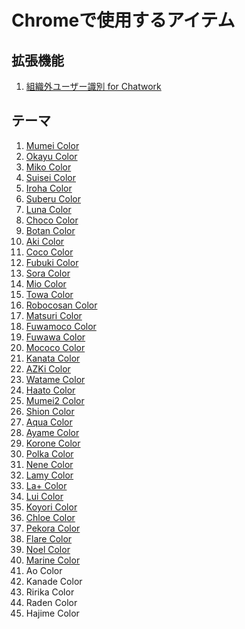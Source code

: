 # Chromeで使用するアイテム

## 拡張機能

1. [組織外ユーザー識別 for Chatwork](https://chromewebstore.google.com/detail/%E7%B5%84%E7%B9%94%E5%A4%96%E3%83%A6%E3%83%BC%E3%82%B6%E3%83%BC%E8%AD%98%E5%88%A5-for-chatwork/dgcfchadgpckjfnogicfhlfgapdgbjld)


## テーマ
<!-- [table](./THEMES.md) -->

1. [Mumei Color](https://chromewebstore.google.com/detail/mumei-color/cfhokhjmlioogaplcckcggjjnkpofean)
2. [Okayu Color](https://chromewebstore.google.com/detail/okayu-color/mhgmaadiblmfhailfblknmokjlgfiobc)
3. [Miko Color](https://chromewebstore.google.com/detail/miko-color/fbadkfcpcbehkmciifbelajfjfnjjmpg)
4. [Suisei Color](https://chromewebstore.google.com/detail/suisei-color/okhhgclehpcdiaboejnmlbnemmhidgnf)
5. [Iroha Color](https://chromewebstore.google.com/detail/iroha-color/dpbppcihcplhdglljjppiojcehihkepk)
6. [Suberu Color](https://chromewebstore.google.com/detail/subaru-color/aakonpejlpclbkfaipadnpinghifgbaj)
7. [Luna Color](https://chromewebstore.google.com/detail/luna-color/lpljpimdpamckmdpjafmhiifphhhhnin)
8. [Choco Color](https://chromewebstore.google.com/detail/choco-color/jlmfjdaiabgfccokicmbcpaplndbibok)
9. [Botan Color](https://chromewebstore.google.com/detail/botan-color/dokjkockkgljfibjfgkendhlmobknebh)
10. [Aki Color](https://chromewebstore.google.com/detail/aki-color/plnpimhnpambijlmblfbanaamdpchfhh)
11. [Coco Color](https://chromewebstore.google.com/detail/coco-color/ebjkiijhfkiefljbhgclgfboghpojfco)
12. [Fubuki Color](https://chromewebstore.google.com/detail/fubuki-color/kpajdkajohdhhemnknlahnhcekbpopac)
13. [Sora Color](https://chromewebstore.google.com/detail/sora-color/igdphjbabjpecnkplajjdhbapmmohlhe)
14. [Mio Color](https://chromewebstore.google.com/detail/mio-color/dlhciapbapkjikpomogljonlapkpmegk)
15. [Towa Color](https://chromewebstore.google.com/detail/towa-color/ljhmopakhlcnglchikmbfgideglaafib)
16. [Robocosan Color](https://chromewebstore.google.com/detail/robocosan-color/eaadcfimflfdlnijcjelohkcejolaabd)
17. [Matsuri Color](https://chromewebstore.google.com/detail/matsuri-color/ecimiohalieedndgiklicngoibehfhkj)
18. [Fuwamoco Color](https://chromewebstore.google.com/detail/fuwamoco-color/aamkjgblmkemlieacgkblmjlgegbiabh)
19. [Fuwawa Color](https://chromewebstore.google.com/detail/fuwawa-color/mgidncglbimjaagaphgpdokpepogbpnl)
20. [Mococo Color](https://chromewebstore.google.com/detail/mococo-color/jnhjngpkigmpkfpafkmhafjkccjhihld)
21. [Kanata Color](https://chromewebstore.google.com/detail/kanata-color/mikhmobcjpbjghpmicblkdknacpbigfl)
22. [AZKi Color](https://chromewebstore.google.com/detail/azki-color/daceepebebnbhgpdemhofalkjgibojag)
23. [Watame Color](https://chromewebstore.google.com/detail/watame-color/lpbbjfpdgijjamfiikhcdgchmjjihebo)
24. [Haato Color](https://chromewebstore.google.com/detail/haato-color/bkijbmkinmejieaajkjcgloipfbegbok)
25. [Mumei2 Color](https://chromewebstore.google.com/detail/mumei2-color/ljbcoiojpdhkjcmmdojjppghlcdpnnkp)
26. [Shion Color](https://chromewebstore.google.com/detail/shion-color/dibpbbcahmechpcccjbjdjhgkoieeich)
27. [Aqua Color](https://chromewebstore.google.com/detail/aqua-color/noafonabioopmljnmcjmjakagodbmaen)
28. [Ayame Color](https://chromewebstore.google.com/detail/ayame-color/lpijdkfhphgbhgennhameknefaemneci)
29. [Korone Color](https://chromewebstore.google.com/detail/korone-color/kggienpedjkbamiodhepbokfnfdmfdge)
30. [Polka Color](https://chromewebstore.google.com/detail/polka-color/cpelpdaknogakccfajpamfbmmmmdagjl)
31. [Nene Color](https://chromewebstore.google.com/detail/nene-color/kmdfndjkkeocglpcalbliimefealhkoc)
32. [Lamy Color](https://chromewebstore.google.com/detail/lamy-color/gcmahigelemlkdnlplakoelolhchnobf)
33. [La+ Color](https://chromewebstore.google.com/detail/la+-color/aafcjneljilpdnlpaimadlpffceafccd)
34. [Lui Color](https://chromewebstore.google.com/detail/lui-color/bpofijhnbbedlmnploppnejamohebgcj)
35. [Koyori Color](https://chromewebstore.google.com/detail/koyori-color/falgcailhpheljbmigfoimkejefdkoff)
36. [Chloe Color](https://chromewebstore.google.com/detail/chloe-color/gehipbjbaincfbcendfenpheniapegac)
37. [Pekora Color](https://chromewebstore.google.com/detail/pekora-color/ldamefekbipnoiinjinigocbagacebld)
38. [Flare Color](https://chromewebstore.google.com/detail/flare-color/ableiiknmcjbhcbgeobgkdgnblpgilin)
39. [Noel Color](https://chromewebstore.google.com/detail/noel-color/hiigncmhhhpclgcnknpcidmclofapdbo)
40. [Marine Color](https://chromewebstore.google.com/detail/marine-color/hnhggifdkkoebnadokljhbnhlhkgghcb)
41. Ao Color
42. Kanade Color
43. Ririka Color
44. Raden Color
45. Hajime Color
